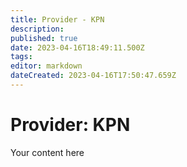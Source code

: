 ```yaml
---
title: Provider - KPN
description: 
published: true
date: 2023-04-16T18:49:11.500Z
tags: 
editor: markdown
dateCreated: 2023-04-16T17:50:47.659Z
---
```


# Provider: KPN
Your content here